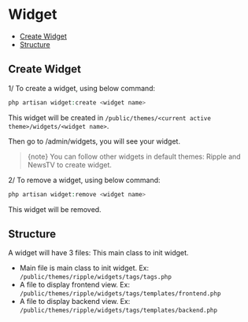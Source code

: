 # Widget

- [Create Widget](#create_widget)
- [Structure](#structure)

<a name="create_widget"></a>
## Create Widget
1/ To create a widget, using below command:
    
```php
php artisan widget:create <widget name>
```
    
This widget will be created in `/public/themes/<current active theme>/widgets/<widget name>`.
    
Then go to /admin/widgets, you will see your widget.

> {note} You can follow other widgets in default themes: Ripple and NewsTV to create widget.

2/ To remove a widget, using below command:
    
```php
php artisan widget:remove <widget name>
```
    
This widget will be removed.

<a name="structure"></a>
## Structure

A widget will have 3 files: This main class to init widget.

* Main file is main class to init widget. Ex: `/public/themes/ripple/widgets/tags/tags.php`
* A file to display frontend view. Ex: `/public/themes/ripple/widgets/tags/templates/frontend.php`
* A file to display backend view. Ex: `/public/themes/ripple/widgets/tags/templates/backend.php`
